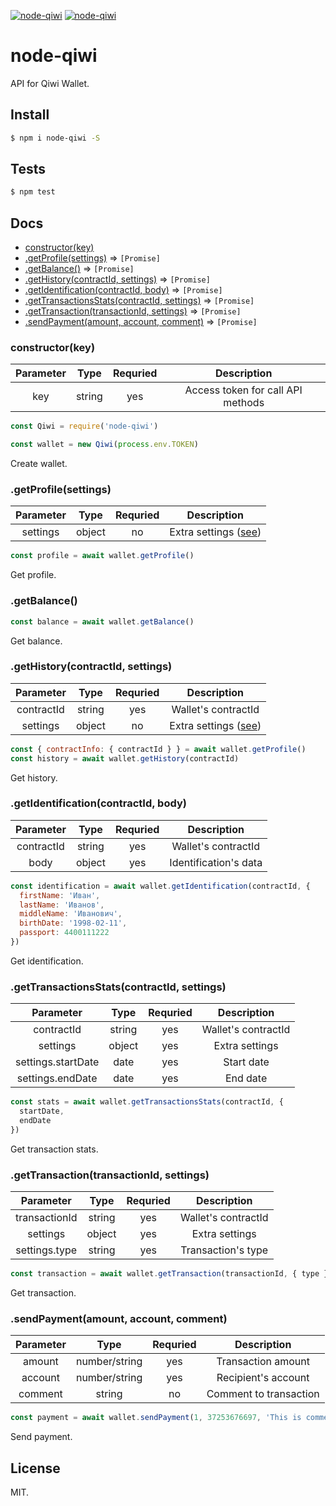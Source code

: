 [![node-qiwi](https://img.shields.io/npm/v/node-qiwi.svg?style=flat-square)](https://www.npmjs.com/package/node-qiwi/)
[![node-qiwi](https://img.shields.io/badge/code%20style-standard-brightgreen.svg?style=flat-square)](http://standardjs.com/)

# node-qiwi

API for Qiwi Wallet.

## Install

```sh
$ npm i node-qiwi -S
```

## Tests

```sh
$ npm test
```

## Docs

* [constructor(key)](#constructorkey)
* [.getProfile(settings)](#getprofilesettings) ⇒ `[Promise]`
* [.getBalance()](#getbalance) ⇒ `[Promise]`
* [.getHistory(contractId, settings)](#gethistorycontractid-settings) ⇒ `[Promise]`
* [.getIdentification(contractId, body)](#getidentificationcontractid-body) ⇒ `[Promise]`
* [.getTransactionsStats(contractId, settings)](#gettransactionsstatscontractid-settings) ⇒ `[Promise]`
* [.getTransaction(transactionId, settings)](#gettransaction-transactionid-settings) ⇒ `[Promise]`
* [.sendPayment(amount, account, comment)](#sendpaymentamount-account-comment) ⇒ `[Promise]`

### constructor(key)

| Parameter  | Type      | Requried  | Description  |
|:-----------:|:---------:|:---------:|:------------:|
| key        | string    | yes       | Access token for call API methods |

```js
const Qiwi = require('node-qiwi')

const wallet = new Qiwi(process.env.TOKEN)
```

Create wallet.

### .getProfile(settings)

| Parameter  | Type      | Requried  | Description  |
|:-----------:|:---------:|:---------:|:------------:|
| settings   | object    | no        | Extra settings ([see](https://developer.qiwi.com/ru/qiwi-wallet-personal/#profile)) |

```js
const profile = await wallet.getProfile()
```

Get profile.

### .getBalance()

```js
const balance = await wallet.getBalance()
```

Get balance.

### .getHistory(contractId, settings)

| Parameter  | Type      | Requried  | Description  |
|:-----------:|:---------:|:---------:|:------------:|
| contractId | string    | yes       | Wallet's contractId |
| settings   | object    | no        | Extra settings ([see](https://developer.qiwi.com/ru/qiwi-wallet-personal/#payments_history)) |

```js
const { contractInfo: { contractId } } = await wallet.getProfile()
const history = await wallet.getHistory(contractId)
```

Get history.

### .getIdentification(contractId, body)

| Parameter  | Type      | Requried  | Description  |
|:-----------:|:---------:|:---------:|:------------:|
| contractId | string    | yes       | Wallet's contractId |
| body       | object    | yes       | Identification's data |

```js
const identification = await wallet.getIdentification(contractId, {
  firstName: 'Иван',
  lastName: 'Иванов',
  middleName: 'Иванович',
  birthDate: '1998-02-11',
  passport: 4400111222
})
```

Get identification.

### .getTransactionsStats(contractId, settings)

| Parameter  | Type      | Requried  | Description  |
|:-----------:|:---------:|:---------:|:------------:|
| contractId | string    | yes       | Wallet's contractId |
| settings   | object    | yes       | Extra settings |
| settings.startDate | date    | yes       | Start date |
| settings.endDate | date    | yes       | End date |

```js
const stats = await wallet.getTransactionsStats(contractId, {
  startDate,
  endDate
})
```

Get transaction stats.

### .getTransaction(transactionId, settings)

| Parameter  | Type      | Requried  | Description  |
|:-----------:|:---------:|:---------:|:------------:|
| transactionId | string    | yes       | Wallet's contractId |
| settings   | object    | yes        | Extra settings |
| settings.type   | string    | yes        | Transaction's type |

```js
const transaction = await wallet.getTransaction(transactionId, { type })
```

Get transaction.

### .sendPayment(amount, account, comment)

| Parameter  | Type          | Requried  | Description  |
|:-----------:|:-------------:|:---------:|:------------:|
| amount     | number/string | yes       | Transaction amount     |
| account    | number/string | yes       | Recipient's account    |
| comment    | string        | no        | Comment to transaction |

```js
const payment = await wallet.sendPayment(1, 37253676697, 'This is comment')
```

Send payment.

## License

MIT.
